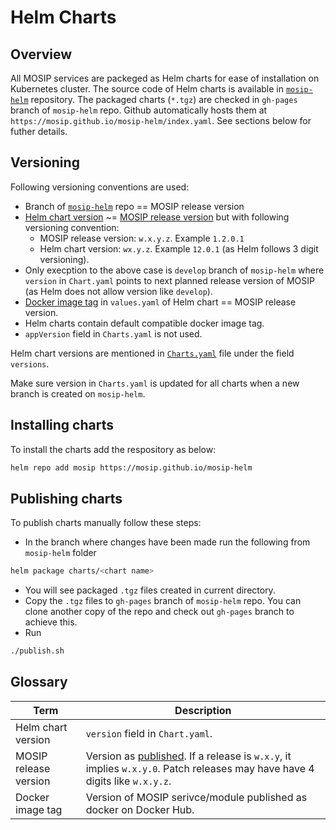 # Helm Charts

## Overview
All MOSIP services are packeged as Helm charts for ease of installation on Kubernetes cluster. The source code of Helm charts is available in [`mosip-helm`](https://github.com/mosip/mosip-helm) repository. The packaged charts (`*.tgz`) are checked in `gh-pages` branch of `mosip-helm` repo. Github automatically hosts them at `https://mosip.github.io/mosip-helm/index.yaml`.  See sections below for futher details.

## Versioning 
Following versioning conventions are used:

* Branch of [`mosip-helm`](https://github.com/mosip/mosip-helm) repo == MOSIP release version
* [Helm chart version](#glossary) ~= [MOSIP release version](#gloassary) but with following versioning convention:
    * MOSIP release version: `w.x.y.z`. Example `1.2.0.1`
    * Helm chart version: `wx.y.z`. Example `12.0.1` (as Helm follows 3 digit versioning).
* Only execption to the above case is `develop` branch of `mosip-helm` where `version` in `Chart.yaml` points to next planned release version of MOSIP (as Helm does not allow version like `develop`).
* [Docker image tag](#glossary) in `values.yaml` of Helm chart == MOSIP release version.
* Helm charts contain default compatible docker image tag.
* `appVersion` field in `Charts.yaml` is not used. 

Helm chart versions are mentioned in [`Charts.yaml`](https://github.com/mosip/mosip-helm/blob/1.2.0/charts/artifactory/Chart.yaml) file under the field `versions`. 

Make sure version in `Charts.yaml` is updated for all charts when a new branch is created on `mosip-helm`.

## Installing charts
To install the charts add the respository as below:
```sh
helm repo add mosip https://mosip.github.io/mosip-helm
```
## Publishing charts
To publish charts manually follow these steps:

* In the branch where changes have been made run the following from `mosip-helm` folder
```sh
helm package charts/<chart name>
```
* You will see packaged `.tgz` files created in current directory.
* Copy the `.tgz` files to `gh-pages` branch of `mosip-helm` repo. You can clone another copy of the repo and check out `gh-pages` branch to achieve this.
* Run 
```sh
./publish.sh
```

## Glossary
|Term|Description|
|---|---|
|Helm chart version|`version` field in `Chart.yaml`.|
|MOSIP release version| Version as [published](releases.md). If a release is `w.x.y`, it implies `w.x.y.0`. Patch releases may have have 4 digits like `w.x.y.z`.|
|Docker image tag|Version of MOSIP serivce/module published as docker on Docker Hub.|

